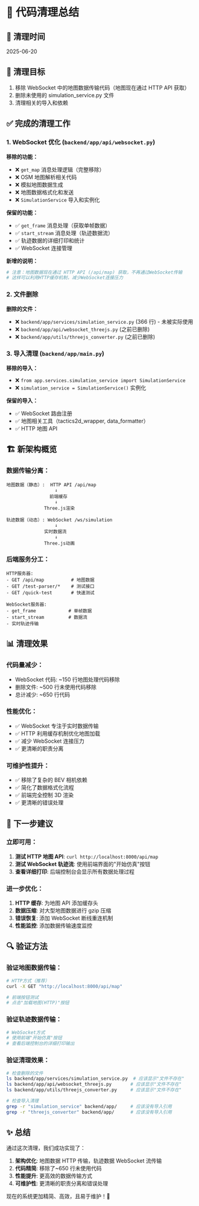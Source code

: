 # 🧹 代码清理总结

## 📅 清理时间

2025-06-20

## 🎯 清理目标

1. 移除 WebSocket 中的地图数据传输代码（地图现在通过 HTTP API 获取）
2. 删除未使用的 simulation_service.py 文件
3. 清理相关的导入和依赖

## ✅ 完成的清理工作

### 1. WebSocket 优化 (`backend/app/api/websocket.py`)

**移除的功能：**

- ❌ `get_map` 消息处理逻辑（完整移除）
- ❌ OSM 地图解析相关代码
- ❌ 模拟地图数据生成
- ❌ 地图数据格式化和发送
- ❌ `SimulationService` 导入和实例化

**保留的功能：**

- ✅ `get_frame` 消息处理（获取单帧数据）
- ✅ `start_stream` 消息处理（轨迹数据流）
- ✅ 轨迹数据的详细打印和统计
- ✅ WebSocket 连接管理

**新增的说明：**

```python
# 注意：地图数据现在通过 HTTP API (/api/map) 获取，不再通过WebSocket传输
# 这样可以利用HTTP缓存机制，减少WebSocket连接压力
```

### 2. 文件删除

**删除的文件：**

- ❌ `backend/app/services/simulation_service.py` (366 行) - 未被实际使用
- ❌ `backend/app/api/websocket_threejs.py` (之前已删除)
- ❌ `backend/app/utils/threejs_converter.py` (之前已删除)

### 3. 导入清理 (`backend/app/main.py`)

**移除的导入：**

- ❌ `from app.services.simulation_service import SimulationService`
- ❌ `simulation_service = SimulationService()` 实例化

**保留的导入：**

- ✅ WebSocket 路由注册
- ✅ 地图相关工具（tactics2d_wrapper, data_formatter）
- ✅ HTTP 地图 API

## 🏗️ 新架构概览

### 数据传输分离：

```
地图数据（静态）:  HTTP API /api/map
                  ↓
                前端缓存
                  ↓
              Three.js渲染

轨迹数据（动态）: WebSocket /ws/simulation
                  ↓
              实时数据流
                  ↓
              Three.js动画
```

### 后端服务分工：

```
HTTP服务器:
- GET /api/map          # 地图数据
- GET /test-parser/*    # 测试接口
- GET /quick-test       # 快速测试

WebSocket服务器:
- get_frame            # 单帧数据
- start_stream         # 数据流
- 实时轨迹传输
```

## 📊 清理效果

### 代码量减少：

- WebSocket 代码: ~150 行地图处理代码移除
- 删除文件: ~500 行未使用代码移除
- 总计减少: ~650 行代码

### 性能优化：

- ✅ WebSocket 专注于实时数据传输
- ✅ HTTP 利用缓存机制优化地图加载
- ✅ 减少 WebSocket 连接压力
- ✅ 更清晰的职责分离

### 可维护性提升：

- ✅ 移除了复杂的 BEV 相机依赖
- ✅ 简化了数据格式化流程
- ✅ 前端完全控制 3D 渲染
- ✅ 更清晰的错误处理

## 🚀 下一步建议

### 立即可用：

1. **测试 HTTP 地图 API**: `curl http://localhost:8000/api/map`
2. **测试 WebSocket 轨迹流**: 使用前端界面的"开始仿真"按钮
3. **查看详细打印**: 后端控制台会显示所有数据处理过程

### 进一步优化：

1. **HTTP 缓存**: 为地图 API 添加缓存头
2. **数据压缩**: 对大型地图数据进行 gzip 压缩
3. **错误恢复**: 添加 WebSocket 断线重连机制
4. **性能监控**: 添加数据传输速度监控

## 🔍 验证方法

### 验证地图数据传输：

```bash
# HTTP方式（推荐）
curl -X GET "http://localhost:8000/api/map"

# 前端按钮测试
# 点击"加载地图(HTTP)"按钮
```

### 验证轨迹数据传输：

```bash
# WebSocket方式
# 使用前端"开始仿真"按钮
# 查看后端控制台的详细打印输出
```

### 验证清理效果：

```bash
# 检查删除的文件
ls backend/app/services/simulation_service.py  # 应该显示"文件不存在"
ls backend/app/api/websocket_threejs.py       # 应该显示"文件不存在"
ls backend/app/utils/threejs_converter.py     # 应该显示"文件不存在"

# 检查导入清理
grep -r "simulation_service" backend/app/     # 应该没有导入引用
grep -r "threejs_converter" backend/app/      # 应该没有导入引用
```

## ✨ 总结

通过这次清理，我们成功实现了：

1. **架构优化**: 地图数据 HTTP 传输，轨迹数据 WebSocket 流传输
2. **代码精简**: 移除了~650 行未使用代码
3. **性能提升**: 更高效的数据传输方式
4. **可维护性**: 更清晰的职责分离和错误处理

现在的系统更加精简、高效，且易于维护！🎉
